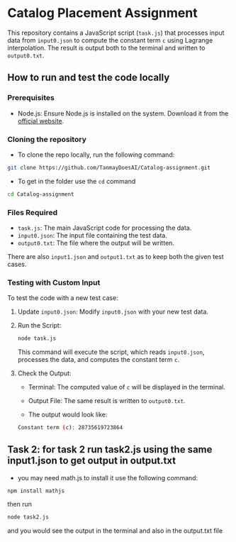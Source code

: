 # Catalog Placement Assignment

This repository contains a JavaScript script (`task.js`) that processes input data from `input0.json` to compute the constant term `c` using Lagrange interpolation. The result is output both to the terminal and written to `output0.txt`.

## How to run and test the code locally

### Prerequisites

- Node.js: Ensure Node.js is installed on the system. Download it from the [official website](https://nodejs.org/).

### Cloning the repository

- To clone the repo locally, run the following command:
```bash
git clone https://github.com/TanmayDoesAI/Catalog-assignment.git
```
- To get in the folder use the `cd` command
```bash
cd Catalog-assignment
```

### Files Required

- `task.js`: The main JavaScript code for processing the data.
- `input0.json`: The input file containing the test data.
- `output0.txt`: The file where the output will be written.

There are also `input1.json` and `output1.txt` as to keep both the given test cases.

### Testing with Custom Input

To test the code with a new test case:

1. Update `input0.json`: Modify `input0.json` with your new test data.

2. Run the Script:

   ```bash
   node task.js
   ```

   This command will execute the script, which reads `input0.json`, processes the data, and computes the constant term `c`.

3. Check the Output:

   - Terminal: The computed value of `c` will be displayed in the terminal.
   - Output File: The same result is written to `output0.txt`.

   - The output would look like:
   ```bash
   Constant term (c): 28735619723864
   ```


## Task 2: for task 2 run task2.js using the same input1.json to get output in output.txt
- you may need math.js to install it use the following command:
```
npm install mathjs
```
then run
```bash
node task2.js
```
and you would see the output in the terminal and also in the output.txt file
